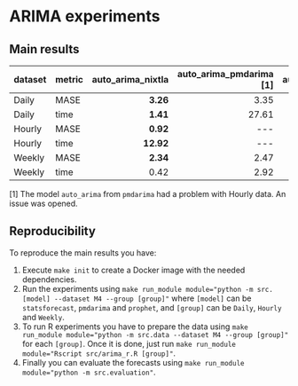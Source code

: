 # ARIMA experiments

## Main results

| dataset   | metric   |   auto_arima_nixtla | auto_arima_pmdarima [1] |   auto_arima_r |   prophet |
|:----------|:---------|--------------------:|----------------------:|---------------:|----------:|
| Daily     | MASE     |                **3.26** |                  3.35 |           4.46 |     14.26 |
| Daily     | time     |                **1.41** |                 27.61 |           1.81 |    514.33 |
| Hourly    | MASE     |                **0.92** |                ---    |           1.02 |      1.78 |
| Hourly    | time     |               **12.92** |                ---    |          23.95 |     17.27 |
| Weekly    | MASE     |                **2.34** |                  2.47 |           2.58 |      7.29 |
| Weekly    | time     |                0.42 |                  2.92 |           **0.22** |     19.82 |


[1] The model `auto_arima` from `pmdarima` had a problem with Hourly data. An issue was opened.

## Reproducibility

To reproduce the main results you have:

1. Execute `make init` to create a Docker image with the needed dependencies.
2. Run the experiments using `make run_module module="python -m src.[model] --dataset M4 --group [group]"` where `[model]` can be `statsforecast`, `pmdarima` and `prophet`, and `[group]` can be `Daily`, `Hourly` and `Weekly`.
3. To run R experiments you have to prepare the data using `make run_module module="python -m src.data --dataset M4 --group [group]"` for each `[group]`. Once it is done, just run `make run_module module="Rscript src/arima_r.R [group]"`.
4. Finally you can evaluate the forecasts using `make run_module module="python -m src.evaluation"`.
